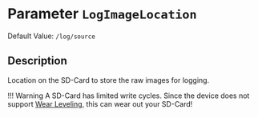 # Parameter `LogImageLocation`
Default Value: `/log/source`

## Description
Location on the SD-Card to store the raw images for logging.

!!! Warning
    A SD-Card has limited write cycles. Since the device does not support [Wear Leveling](https://en.wikipedia.org/wiki/Wear_leveling), this can wear out your SD-Card!
